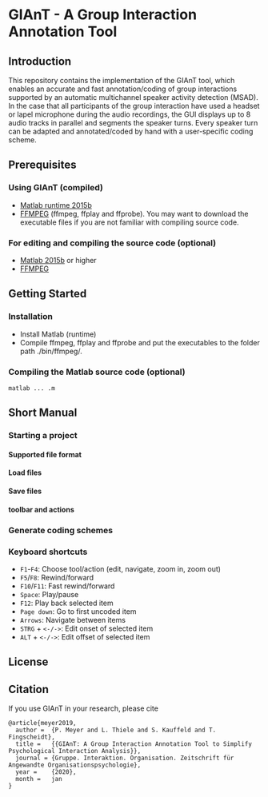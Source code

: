 # GIAnT - A Group Interaction Annotation Tool

## Introduction
This repository contains the implementation of the GIAnT tool, which enables an accurate and fast annotation/coding of group interactions supported by an automatic multichannel speaker activity detection (MSAD). In the case that all participants of the group interaction have used a headset or lapel microphone during the audio recordings, the GUI displays up to 8 audio tracks in parallel and segments the speaker turns. Every speaker turn can be adapted and annotated/coded by hand with a user-specific coding scheme.

## Prerequisites
### Using GIAnT (compiled)
- [Matlab runtime 2015b](https://de.mathworks.com/products/compiler/matlab-runtime.html)
- [FFMPEG](https://www.ffmpeg.org/download.html) (ffmpeg, ffplay and ffprobe). You may want to download the executable files if you are not familiar with compiling source code. 

### For editing and compiling the source code (optional)
- [Matlab 2015b](https://de.mathworks.com/) or higher
- [FFMPEG](https://www.ffmpeg.org/download.html)

## Getting Started
### Installation

- Install Matlab (runtime)
- Compile ffmpeg, ffplay and ffprobe and put the executables to the folder path ./bin/ffmpeg/.

### Compiling the Matlab source code (optional)
```
matlab ... .m
```
## Short Manual

### Starting a project
#### Supported file format
#### Load files
#### Save files
#### toolbar and actions

### Generate coding schemes


### Keyboard shortcuts
- `F1`-`F4`: Choose tool/action (edit, navigate, zoom in, zoom out)
- `F5`/`F8`: Rewind/forward
- `F10`/`F11`: Fast rewind/forward
- `Space`: Play/pause
- `F12`: Play back selected item
- `Page down`: Go to first uncoded item
- `Arrows`: Navigate between items
- `STRG` + `<-/->`: Edit onset of selected item
- `ALT` + `<-/->`: Edit offset of selected item

## License

## Citation
If you use GIAnT in your research, please cite
```
@article{meyer2019,
  author =  {P. Meyer and L. Thiele and S. Kauffeld and T. Fingscheidt},
  title =   {{GIAnT: A Group Interaction Annotation Tool to Simplify Psychological Interaction Analysis}},
  journal = {Gruppe. Interaktion. Organisation. Zeitschrift für Angewandte Organisationspsychologie},
  year =    {2020},
  month =   jan
}
```
